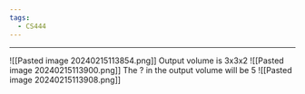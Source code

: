 ```yaml
---
tags:
  - CS444
---
```

---
![[Pasted image 20240215113854.png]]
Output volume is 3x3x2
![[Pasted image 20240215113900.png]]
The ? in the output volume will be 5 
![[Pasted image 20240215113908.png]]
